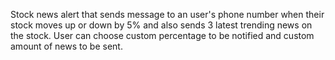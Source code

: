 Stock news alert that sends message to an user's phone number when their stock moves up or down by 5% and also sends 3 latest trending news on the stock.
User can choose custom percentage to be notified and custom amount of news to be sent.